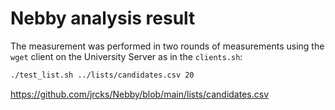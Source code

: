 # Nebby analysis result

The measurement was performed in two rounds of measurements using the `wget` client on the University Server as in the `clients.sh`:
```bash
./test_list.sh ../lists/candidates.csv 20
```

https://github.com/jrcks/Nebby/blob/main/lists/candidates.csv
